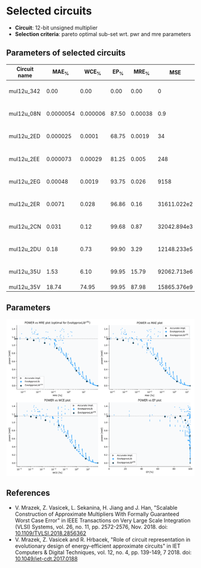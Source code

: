 
Selected circuits
===================
 - **Circuit**: 12-bit unsigned multiplier
 - **Selection criteria**: pareto optimal sub-set wrt. pwr and mre parameters

Parameters of selected circuits
----------------------------

| Circuit name | MAE<sub>%</sub> | WCE<sub>%</sub> | EP<sub>%</sub> | MRE<sub>%</sub> | MSE | Download |
| --- |  --- | --- | --- | --- | --- | --- | 
| mul12u_342 | 0.00 | 0.00 | 0.00 | 0.00 | 0 |  [[Verilog](mul12u_342.v)] [[Verilog<sub>PDK45</sub>](mul12u_342_pdk45.v)] [[C](mul12u_342.c)] |
| mul12u_08N | 0.0000054 | 0.000006 | 87.50 | 0.00038 | 0.9 |  [[Verilog](mul12u_08N.v)] [[Verilog<sub>PDK45</sub>](mul12u_08N_pdk45.v)] [[C](mul12u_08N.c)] |
| mul12u_2ED | 0.000025 | 0.0001 | 68.75 | 0.0019 | 34 |  [[Verilog](mul12u_2ED.v)] [[Verilog<sub>PDK45</sub>](mul12u_2ED_pdk45.v)] [[C](mul12u_2ED.c)] |
| mul12u_2EE | 0.000073 | 0.00029 | 81.25 | 0.005 | 248 |  [[Verilog](mul12u_2EE.v)] [[Verilog<sub>PDK45</sub>](mul12u_2EE_pdk45.v)] [[C](mul12u_2EE.c)] |
| mul12u_2EG | 0.00048 | 0.0019 | 93.75 | 0.026 | 9158 |  [[Verilog](mul12u_2EG.v)] [[Verilog<sub>PDK45</sub>](mul12u_2EG_pdk45.v)] [[C](mul12u_2EG.c)] |
| mul12u_2ER | 0.0071 | 0.028 | 96.86 | 0.16 | 31611.022e2 |  [[Verilog](mul12u_2ER.v)] [[Verilog<sub>PDK45</sub>](mul12u_2ER_pdk45.v)] [[C](mul12u_2ER.c)] |
| mul12u_2CN | 0.031 | 0.12 | 99.68 | 0.87 | 32042.894e3 |  [[Verilog](mul12u_2CN.v)] [[Verilog<sub>PDK45</sub>](mul12u_2CN_pdk45.v)] [[C](mul12u_2CN.c)] |
| mul12u_2DU | 0.18 | 0.73 | 99.90 | 3.29 | 12148.233e5 |  [[Verilog](mul12u_2DU.v)] [[Verilog<sub>PDK45</sub>](mul12u_2DU_pdk45.v)] [[C](mul12u_2DU.c)] |
| mul12u_35U | 1.53 | 6.10 | 99.95 | 15.79 | 92062.713e6 |  [[Verilog](mul12u_35U.v)] [[Verilog<sub>PDK45</sub>](mul12u_35U_pdk45.v)] [[C](mul12u_35U.c)] |
| mul12u_35V | 18.74 | 74.95 | 99.95 | 87.98 | 15865.376e9 |  [[Verilog](mul12u_35V.v)]  [[C](mul12u_35V.c)] |
    
Parameters
--------------
![Parameters figure](fig.png)

References
--------------
   - V. Mrazek, Z. Vasicek, L. Sekanina, H. Jiang and J. Han, "Scalable Construction of Approximate Multipliers With Formally Guaranteed Worst Case Error" in IEEE Transactions on Very Large Scale Integration (VLSI) Systems, vol. 26, no. 11, pp. 2572-2576, Nov. 2018. doi: [10.1109/TVLSI.2018.2856362](https://dx.doi.org/10.1109/TVLSI.2018.2856362)
   - V. Mrazek, Z. Vasicek and R. Hrbacek, "Role of circuit representation in evolutionary design of energy-efficient approximate circuits" in IET Computers & Digital Techniques, vol. 12, no. 4, pp. 139-149, 7 2018. doi: [10.1049/iet-cdt.2017.0188](https://dx.doi.org/10.1049/iet-cdt.2017.0188)

             